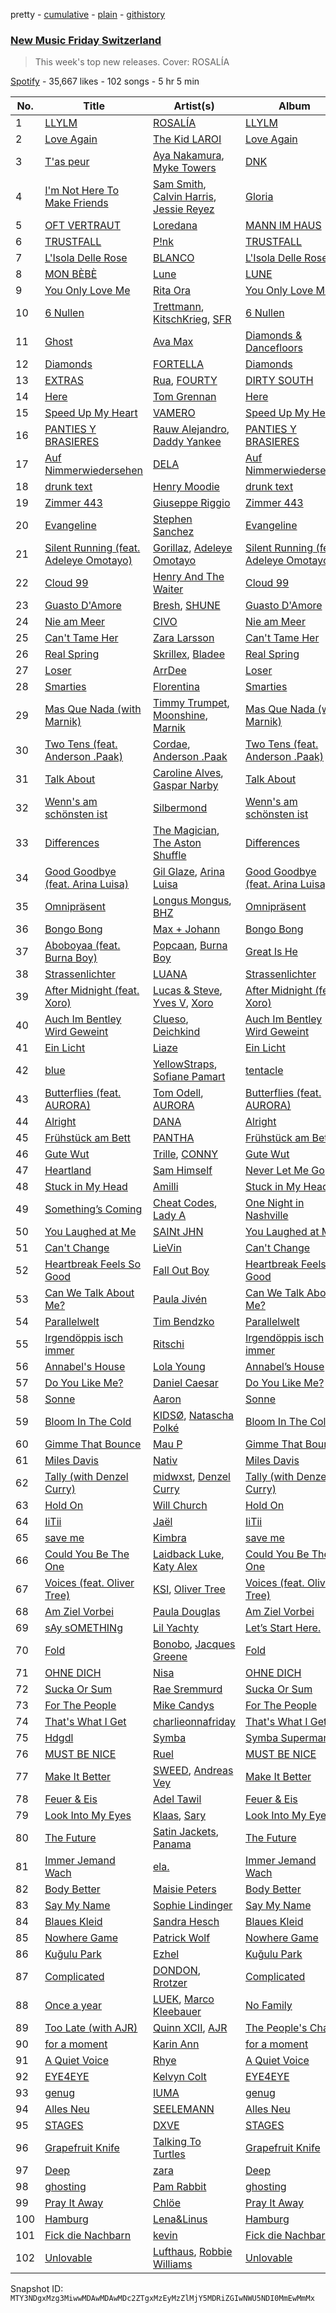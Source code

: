 pretty - [cumulative](/playlists/cumulative/37i9dQZF1DX3crNbt46mRU.md) - [plain](/playlists/plain/37i9dQZF1DX3crNbt46mRU) - [githistory](https://github.githistory.xyz/mackorone/spotify-playlist-archive/blob/main/playlists/plain/37i9dQZF1DX3crNbt46mRU)

### [New Music Friday Switzerland](https://open.spotify.com/playlist/37i9dQZF1DX3crNbt46mRU)

> This week's top new releases\. Cover: ROSALÍA

[Spotify](https://open.spotify.com/user/spotify) - 35,667 likes - 102 songs - 5 hr 5 min

| No. | Title | Artist(s) | Album | Length |
|---|---|---|---|---|
| 1 | [LLYLM](https://open.spotify.com/track/2SiAcexM2p1yX6joESbehd) | [ROSALÍA](https://open.spotify.com/artist/7ltDVBr6mKbRvohxheJ9h1) | [LLYLM](https://open.spotify.com/album/44mKxp7RB6x5O19VWqEXEm) | 2:54 |
| 2 | [Love Again](https://open.spotify.com/track/4sx6NRwL6Ol3V6m9exwGlQ) | [The Kid LAROI](https://open.spotify.com/artist/2tIP7SsRs7vjIcLrU85W8J) | [Love Again](https://open.spotify.com/album/3z53jSP5i9bCPVOu3PARM8) | 2:26 |
| 3 | [T'as peur](https://open.spotify.com/track/35XF6veSvhoPdWy89zaeaj) | [Aya Nakamura](https://open.spotify.com/artist/7IlRNXHjoOCgEAWN5qYksg), [Myke Towers](https://open.spotify.com/artist/7iK8PXO48WeuP03g8YR51W) | [DNK](https://open.spotify.com/album/2sDLGR5LQ1pRmyCOT0alhN) | 3:35 |
| 4 | [I'm Not Here To Make Friends](https://open.spotify.com/track/3i0FkJYlU4MFfYkjFHXXAM) | [Sam Smith](https://open.spotify.com/artist/2wY79sveU1sp5g7SokKOiI), [Calvin Harris](https://open.spotify.com/artist/7CajNmpbOovFoOoasH2HaY), [Jessie Reyez](https://open.spotify.com/artist/3KedxarmBCyFBevnqQHy3P) | [Gloria](https://open.spotify.com/album/3Uq1jNGnD412ZvCb6j2DKV) | 3:49 |
| 5 | [OFT VERTRAUT](https://open.spotify.com/track/2viO8F8cWAkkHqZIE8ouk8) | [Loredana](https://open.spotify.com/artist/2Im8m4STDBosjfmb5hmP80) | [MANN IM HAUS](https://open.spotify.com/album/39cLzKdoghJ200CzrrZRUh) | 2:54 |
| 6 | [TRUSTFALL](https://open.spotify.com/track/4FWbsd91QSvgr1dSWwW51e) | [P!nk](https://open.spotify.com/artist/1KCSPY1glIKqW2TotWuXOR) | [TRUSTFALL](https://open.spotify.com/album/0JlRRM2KKOzLKzgn9etoXt) | 3:57 |
| 7 | [L'Isola Delle Rose](https://open.spotify.com/track/5pFKuNJdKLyMceZuopqVFF) | [BLANCO](https://open.spotify.com/artist/1MRiIeZbc0cRuxOafDUCtH) | [L'Isola Delle Rose](https://open.spotify.com/album/0dedUKXYTEmxuhkF5yZPj3) | 3:07 |
| 8 | [MON BÈBÈ](https://open.spotify.com/track/7Iki6p3Qsh1mAbvccSqbWF) | [Lune](https://open.spotify.com/artist/3pMYJHAY5ErzmJQVWb8VX6) | [LUNE](https://open.spotify.com/album/110in5Qcb8ry1bmvFNA2yl) | 2:23 |
| 9 | [You Only Love Me](https://open.spotify.com/track/5FHPvs8RxWBQXP2Rq9I2B2) | [Rita Ora](https://open.spotify.com/artist/5CCwRZC6euC8Odo6y9X8jr) | [You Only Love Me](https://open.spotify.com/album/5Vqzr0g0cyJES3rIs4IkTq) | 2:28 |
| 10 | [6 Nullen](https://open.spotify.com/track/403jxbXk5n8juoeRs5Ay21) | [Trettmann](https://open.spotify.com/artist/6QzzeKV0VcnT2vJMYDPuL4), [KitschKrieg](https://open.spotify.com/artist/5tHiL8SKSaZGMBUPIiSmX4), [SFR](https://open.spotify.com/artist/53EHeXzGs4HheTCTnwfPEr) | [6 Nullen](https://open.spotify.com/album/3pOm4L3VRx6D0Oau7UU0d2) | 3:20 |
| 11 | [Ghost](https://open.spotify.com/track/7LbhIjYNfCguxjAw43Mkff) | [Ava Max](https://open.spotify.com/artist/4npEfmQ6YuiwW1GpUmaq3F) | [Diamonds & Dancefloors](https://open.spotify.com/album/5NgQit6EhPnx84bxgVVDRQ) | 3:01 |
| 12 | [Diamonds](https://open.spotify.com/track/2qb0FWVqVl2xcTwwHJ3j7G) | [FORTELLA](https://open.spotify.com/artist/1Gv25YA8ciVilOJBBD2Hv9) | [Diamonds](https://open.spotify.com/album/5UGFdPpzUdk8PhniLh4SPw) | 2:26 |
| 13 | [EXTRAS](https://open.spotify.com/track/0TV1kNbLcrIwm6paRKSODm) | [Rua](https://open.spotify.com/artist/6mEktZc9hTEYmOEBgG9fpw), [FOURTY](https://open.spotify.com/artist/1SnSPHBs8l5iAvoWF0aO05) | [DIRTY SOUTH](https://open.spotify.com/album/4fxWfSWop2N2u5HTF4WNJf) | 2:31 |
| 14 | [Here](https://open.spotify.com/track/5yuGEEvvqMHvoLIxEFnaDT) | [Tom Grennan](https://open.spotify.com/artist/5SHxzwjek1Pipl1Yk11UHv) | [Here](https://open.spotify.com/album/4BAFltaVZww9WWkkBROskZ) | 3:15 |
| 15 | [Speed Up My Heart](https://open.spotify.com/track/3keXGEVJT3V2DFBNCuwnV7) | [VAMERO](https://open.spotify.com/artist/74GrV01oFcjJdLHCF9MWhr) | [Speed Up My Heart](https://open.spotify.com/album/7BRL9nZT42ewGeLBwkfuM0) | 2:29 |
| 16 | [PANTIES Y BRASIERES](https://open.spotify.com/track/0fADaWdT3obxk7zvHS18VY) | [Rauw Alejandro](https://open.spotify.com/artist/1mcTU81TzQhprhouKaTkpq), [Daddy Yankee](https://open.spotify.com/artist/4VMYDCV2IEDYJArk749S6m) | [PANTIES Y BRASIERES](https://open.spotify.com/album/5I66RzytH4VwOHZiowdsXf) | 3:17 |
| 17 | [Auf Nimmerwiedersehen](https://open.spotify.com/track/5df7QCgUufv5OfIeiXYtF6) | [DELA](https://open.spotify.com/artist/6o5FwtmyRmdaUqFnfmZ9l8) | [Auf Nimmerwiedersehen](https://open.spotify.com/album/0acoXt2AQYnTNYECnUy5cx) | 2:47 |
| 18 | [drunk text](https://open.spotify.com/track/0KpWiHVmIFDTvai20likX4) | [Henry Moodie](https://open.spotify.com/artist/7hr9W3IjXcm3UlLY7guLk5) | [drunk text](https://open.spotify.com/album/0lcfkucXPJH7zGSHbUXUjZ) | 3:07 |
| 19 | [Zimmer 443](https://open.spotify.com/track/29kdqwQXV2Y5M1dbPiJ58z) | [Giuseppe Riggio](https://open.spotify.com/artist/3WbnIv65k09QEz4FaU1HMW) | [Zimmer 443](https://open.spotify.com/album/1NudrRKFEiznE21q7XxKoS) | 2:37 |
| 20 | [Evangeline](https://open.spotify.com/track/3lGPy4laQ3s4lT1pRXKmFC) | [Stephen Sanchez](https://open.spotify.com/artist/5XKFrudbV4IiuE5WuTPRmT) | [Evangeline](https://open.spotify.com/album/7JfCmXc5Fo8GkFdWjqSexN) | 2:57 |
| 21 | [Silent Running \(feat\. Adeleye Omotayo\)](https://open.spotify.com/track/5t6VBNWXxcwlrxCjU7ytGg) | [Gorillaz](https://open.spotify.com/artist/3AA28KZvwAUcZuOKwyblJQ), [Adeleye Omotayo](https://open.spotify.com/artist/1z2GIqUV62qrl1J5sXalOT) | [Silent Running \(feat\. Adeleye Omotayo\)](https://open.spotify.com/album/5IDEZ1rerrSPTypdQI3od9) | 4:26 |
| 22 | [Cloud 99](https://open.spotify.com/track/5GaM0pBOHSVAUQkiZcd9Oq) | [Henry And The Waiter](https://open.spotify.com/artist/1m4KDTCtGzbN9Q09g7uXwn) | [Cloud 99](https://open.spotify.com/album/6sAvhEx9aSifeitZ5TkD7Z) | 3:22 |
| 23 | [Guasto D'Amore](https://open.spotify.com/track/4CQNELF3U3gyNcI6sLr6yK) | [Bresh](https://open.spotify.com/artist/7FeObngbQ0GY3SojNwKdKn), [SHUNE](https://open.spotify.com/artist/5YV5crRpcdknHgEzystZHr) | [Guasto D'Amore](https://open.spotify.com/album/1CUZTsdUtnhtirsffXGMX7) | 3:20 |
| 24 | [Nie am Meer](https://open.spotify.com/track/4XfPpFn08l5weRQsyEqdMK) | [CIVO](https://open.spotify.com/artist/3pOnFT5MHIqIe9kcFCznZ8) | [Nie am Meer](https://open.spotify.com/album/6ujmeQAptYTzsHzfymj2AF) | 2:32 |
| 25 | [Can't Tame Her](https://open.spotify.com/track/4vOoQh9MhS9pyrbvc8LyMz) | [Zara Larsson](https://open.spotify.com/artist/1Xylc3o4UrD53lo9CvFvVg) | [Can't Tame Her](https://open.spotify.com/album/7ytOBcbbFsYDHojnMP5Gs7) | 3:16 |
| 26 | [Real Spring](https://open.spotify.com/track/4xxOx87AD6mBqU3TsuRfg3) | [Skrillex](https://open.spotify.com/artist/5he5w2lnU9x7JFhnwcekXX), [Bladee](https://open.spotify.com/artist/2xvtxDNInKDV4AvGmjw6d1) | [Real Spring](https://open.spotify.com/album/2ca6O7zmxeX5eqSNZPDdzJ) | 2:09 |
| 27 | [Loser](https://open.spotify.com/track/1NjKGrKFajOZOtwgebtOJu) | [ArrDee](https://open.spotify.com/artist/7m0BsF0t3K9WQFgKoPejfk) | [Loser](https://open.spotify.com/album/6l8JPuOO6OUTFX4umiTyQL) | 2:39 |
| 28 | [Smarties](https://open.spotify.com/track/2e5DbCHlhtk4deIvjrIi2H) | [Florentina](https://open.spotify.com/artist/7adCbfW9aRcBxWhuuSNXTo) | [Smarties](https://open.spotify.com/album/3lZmmldlKLvh1P2zdV4T1s) | 1:59 |
| 29 | [Mas Que Nada \(with Marnik\)](https://open.spotify.com/track/1BNawYa1bUgOfRSSyQQzNe) | [Timmy Trumpet](https://open.spotify.com/artist/0CbeG1224FS58EUx4tPevZ), [Moonshine](https://open.spotify.com/artist/3t66HrWji19Ey3uJE2DSyC), [Marnik](https://open.spotify.com/artist/6S3KljEiIOWoLMUyZrkQUc) | [Mas Que Nada \(with Marnik\)](https://open.spotify.com/album/3gAd6B5avXHX8IrOvXEKDO) | 2:47 |
| 30 | [Two Tens \(feat\. Anderson .Paak\)](https://open.spotify.com/track/6clDsO8HwhHEgJDDp88VdL) | [Cordae](https://open.spotify.com/artist/0huGjMyP507tBCARyzSkrv), [Anderson .Paak](https://open.spotify.com/artist/3jK9MiCrA42lLAdMGUZpwa) | [Two Tens \(feat\. Anderson .Paak\)](https://open.spotify.com/album/32iVvfIYkmugGRxcTlzYjr) | 2:32 |
| 31 | [Talk About](https://open.spotify.com/track/0WsENUnIveciAfMWAm8RLw) | [Caroline Alves](https://open.spotify.com/artist/6H54MC0LiueYOlL3lKLb4r), [Gaspar Narby](https://open.spotify.com/artist/2j4vLZ1ZNKpYCPhk98FR2s) | [Talk About](https://open.spotify.com/album/6L46GfRHYcuqBAWbH7wk8J) | 2:46 |
| 32 | [Wenn's am schönsten ist](https://open.spotify.com/track/7hY4gMXDJ3olRcBKd9Z64h) | [Silbermond](https://open.spotify.com/artist/3GbUWWI1rMwAIPbUVPvnPA) | [Wenn's am schönsten ist](https://open.spotify.com/album/38uiPKRlADBiGr8C6qni6M) | 3:29 |
| 33 | [Differences](https://open.spotify.com/track/5g9Pgt8T9ppNyMtNIGV1pw) | [The Magician](https://open.spotify.com/artist/4WUGQykLBGFfsl0Qjl6TDM), [The Aston Shuffle](https://open.spotify.com/artist/4Jv9I6DAbcjDa8HGFAjv94) | [Differences](https://open.spotify.com/album/0BVelZe3PwM89tt7Fr5KXy) | 2:20 |
| 34 | [Good Goodbye \(feat\. Arina Luisa\)](https://open.spotify.com/track/6OsM43kmt6IwyxyZ1990Bv) | [Gil Glaze](https://open.spotify.com/artist/6pNzdcgIaKQKsYNS5agP4V), [Arina Luisa](https://open.spotify.com/artist/2ifpJqINxr10dL5D4THsCd) | [Good Goodbye \(feat\. Arina Luisa\)](https://open.spotify.com/album/3Zkz5gI9neiB8si7zXxfmN) | 2:26 |
| 35 | [Omnipräsent](https://open.spotify.com/track/77pRfKibVRvGf3u61umAgo) | [Longus Mongus](https://open.spotify.com/artist/0n1kV1G3NQrfuLGJosIGxb), [BHZ](https://open.spotify.com/artist/3mmI5HKArDwgggj4j0aJyC) | [Omnipräsent](https://open.spotify.com/album/4mLZck0eTEsdVyjEx6cmEH) | 2:40 |
| 36 | [Bongo Bong](https://open.spotify.com/track/0buvr23Xkpe54fGb0Xqsc6) | [Max + Johann](https://open.spotify.com/artist/7tUuueEA6DzbvvHmDy79Ow) | [Bongo Bong](https://open.spotify.com/album/4XFLyCczpHejrOtlkB2APk) | 2:40 |
| 37 | [Aboboyaa \(feat\. Burna Boy\)](https://open.spotify.com/track/2KEMHoK7Tz7rlTUalQXMUk) | [Popcaan](https://open.spotify.com/artist/62DmErcU7dqZbJaDqwsqzR), [Burna Boy](https://open.spotify.com/artist/3wcj11K77LjEY1PkEazffa) | [Great Is He](https://open.spotify.com/album/5DVnzAiFpPirUnh3QPv1ZR) | 2:46 |
| 38 | [Strassenlichter](https://open.spotify.com/track/7cTCN89RGvzAWMtx0tko6J) | [LUANA](https://open.spotify.com/artist/1n5afsM6tuJMrJJbkH5xob) | [Strassenlichter](https://open.spotify.com/album/1pRsFERBKpqIEPIU1Shs7R) | 2:06 |
| 39 | [After Midnight \(feat\. Xoro\)](https://open.spotify.com/track/5ANWAzmveemGd3Zqb5FXR1) | [Lucas & Steve](https://open.spotify.com/artist/5wwneIFdawNgQ7GvKK29Z3), [Yves V](https://open.spotify.com/artist/47BEc2RoW53owMyxacXWdV), [Xoro](https://open.spotify.com/artist/6FzKLPWkSD5Ivq2mU98uqf) | [After Midnight \(feat\. Xoro\)](https://open.spotify.com/album/5p7P8z9HOWkmY68oCHfu4I) | 2:23 |
| 40 | [Auch Im Bentley Wird Geweint](https://open.spotify.com/track/3yT2EVsl1w9gmlESu5MBtf) | [Clueso](https://open.spotify.com/artist/0iFq8SzyZaaQ2Fn6CLDxqW), [Deichkind](https://open.spotify.com/artist/49eo9xE4yGzJLWkOndiODs) | [Auch Im Bentley Wird Geweint](https://open.spotify.com/album/4LrYnp2qZOMvhwf7XVGOMT) | 3:15 |
| 41 | [Ein Licht](https://open.spotify.com/track/5LOJiXW8OFns1q7W12RJ10) | [Liaze](https://open.spotify.com/artist/744jIBAAvzMa5eVtUZDxR1) | [Ein Licht](https://open.spotify.com/album/1zwwIvj32BdLf7WkRpyOQq) | 2:40 |
| 42 | [blue](https://open.spotify.com/track/00GOKHaT4oeUbTL3Tj7NFC) | [YellowStraps](https://open.spotify.com/artist/772hWD0N94gYjnVhrqE7lx), [Sofiane Pamart](https://open.spotify.com/artist/4RB2EEsmLhQTOSVQQpDzNg) | [tentacle](https://open.spotify.com/album/35Yi0L3RtxmFULeg1UQCae) | 2:40 |
| 43 | [Butterflies \(feat\. AURORA\)](https://open.spotify.com/track/1dWUBCoztAMZcqec1CAE6z) | [Tom Odell](https://open.spotify.com/artist/2txHhyCwHjUEpJjWrEyqyX), [AURORA](https://open.spotify.com/artist/1WgXqy2Dd70QQOU7Ay074N) | [Butterflies \(feat\. AURORA\)](https://open.spotify.com/album/3399XMtHgSm7F0DClLiSsU) | 2:10 |
| 44 | [Alright](https://open.spotify.com/track/34GXxkoiX3dTC4GSGFY7xL) | [DANA](https://open.spotify.com/artist/3rQLVRDmnGhPhFBp4Q35Rr) | [Alright](https://open.spotify.com/album/5lJ5Ns7bIDv0KWoEJUW5xM) | 3:22 |
| 45 | [Frühstück am Bett](https://open.spotify.com/track/4nbPDsu8jgMtWCj8qnANtX) | [PANTHA](https://open.spotify.com/artist/40TyBBFIw2Nw3psoWIkNI8) | [Frühstück am Bett](https://open.spotify.com/album/4rBnwHH6maKF0WbAi3OTHA) | 2:35 |
| 46 | [Gute Wut](https://open.spotify.com/track/3wytFAqSZ2VzzyEYT1rsVW) | [Trille](https://open.spotify.com/artist/7z7UeKh2Y7m3DLpVs0458h), [CONNY](https://open.spotify.com/artist/4KBi0XchUE2c3JiGON6Okm) | [Gute Wut](https://open.spotify.com/album/2aYNsnZu9hEyStnICEvLl7) | 3:25 |
| 47 | [Heartland](https://open.spotify.com/track/6wnAfckKzkJPOBTbjtN8o6) | [Sam Himself](https://open.spotify.com/artist/6jD03eJOPbjHAaCCYGALLT) | [Never Let Me Go](https://open.spotify.com/album/4DFh6vxJtsXMcbvDvsPqOt) | 3:48 |
| 48 | [Stuck in My Head](https://open.spotify.com/track/1GSOAXoDgZaLuV0bgLQQtG) | [Amilli](https://open.spotify.com/artist/6plodklNvq0eGpBOL4ko0D) | [Stuck in My Head](https://open.spotify.com/album/5jeJQGoMtrCbLk841fVXoC) | 2:38 |
| 49 | [Something’s Coming](https://open.spotify.com/track/4F17nB9GKTSPfocx9D7jHx) | [Cheat Codes](https://open.spotify.com/artist/7DMveApC7UnC2NPfPvlHSU), [Lady A](https://open.spotify.com/artist/32WkQRZEVKSzVAAYqukAEA) | [One Night in Nashville](https://open.spotify.com/album/2xBdaZLyGFkEgyScXSwZep) | 2:53 |
| 50 | [You Laughed at Me](https://open.spotify.com/track/1xsLAkfPLX5FVjU9J0A0Hm) | [SAINt JHN](https://open.spotify.com/artist/0H39MdGGX6dbnnQPt6NQkZ) | [You Laughed at Me](https://open.spotify.com/album/3qs35E9wvd8S4oSWkxhAKd) | 3:10 |
| 51 | [Can't Change](https://open.spotify.com/track/765Pvq41cGG2KbRqUiTkYT) | [LieVin](https://open.spotify.com/artist/4bCEw9lXrhxvEZQHxD8tJU) | [Can't Change](https://open.spotify.com/album/1FcLBizyGNW9PRA2l6Bpxj) | 2:26 |
| 52 | [Heartbreak Feels So Good](https://open.spotify.com/track/0Rw35DKIumkbbMC7XPOn5r) | [Fall Out Boy](https://open.spotify.com/artist/4UXqAaa6dQYAk18Lv7PEgX) | [Heartbreak Feels So Good](https://open.spotify.com/album/5GwtecGz0FCy9onGWtrVRS) | 3:37 |
| 53 | [Can We Talk About Me?](https://open.spotify.com/track/144HD6H46Fkqen2mLoU74O) | [Paula Jivén](https://open.spotify.com/artist/42VDvOzr6eyxscOD2ax83D) | [Can We Talk About Me?](https://open.spotify.com/album/3MG4Q3ipd9raU28ZBxv89f) | 2:44 |
| 54 | [Parallelwelt](https://open.spotify.com/track/79nkM2Tne10KBhtGSYO86P) | [Tim Bendzko](https://open.spotify.com/artist/3xDVmZmDpaF1uuez2N7mKl) | [Parallelwelt](https://open.spotify.com/album/40KH3QlTW32NsWAbXdgV1R) | 2:50 |
| 55 | [Irgendöppis isch immer](https://open.spotify.com/track/5knWudC1GlUZhkgK9kjt3j) | [Ritschi](https://open.spotify.com/artist/2lwhoL7iV7hMYAzKy53U2G) | [Irgendöppis isch immer](https://open.spotify.com/album/5W1plECrfxE2YDH2zQkrAm) | 3:39 |
| 56 | [Annabel's House](https://open.spotify.com/track/135eVQKIKw2AoiwvXZFMNR) | [Lola Young](https://open.spotify.com/artist/67FB4n52MgexGQIG8s0yUH) | [Annabel’s House](https://open.spotify.com/album/1kSmOpr8kRWyD11Wt0zJ9m) | 3:25 |
| 57 | [Do You Like Me?](https://open.spotify.com/track/6q4yusLwjDYEcF6jXHdt7J) | [Daniel Caesar](https://open.spotify.com/artist/20wkVLutqVOYrc0kxFs7rA) | [Do You Like Me?](https://open.spotify.com/album/1Jlpz65a64XDxwAVjufFUG) | 3:47 |
| 58 | [Sonne](https://open.spotify.com/track/4gUq7N7iZCcFMKS2o1d9Ui) | [Aaron](https://open.spotify.com/artist/1Z3Z5OW15EG3qwFaiqmXvQ) | [Sonne](https://open.spotify.com/album/5OMK3jOZfgb5c3uDKIO3Qp) | 2:26 |
| 59 | [Bloom In The Cold](https://open.spotify.com/track/3VH1pgtGlayAWg2s19IDed) | [KIDSØ](https://open.spotify.com/artist/7qJHwvMJBW2Da8kt79uexr), [Natascha Polké](https://open.spotify.com/artist/5FLN3H4PiuUQMmFzGmcQ96) | [Bloom In The Cold](https://open.spotify.com/album/02OyJh302Y5RUnrI1GqeKX) | 4:23 |
| 60 | [Gimme That Bounce](https://open.spotify.com/track/7jURkEKDVEm9sHueqUX0ko) | [Mau P](https://open.spotify.com/artist/0w1sbtZVQoK6GzV4A4OkCv) | [Gimme That Bounce](https://open.spotify.com/album/1aCIYDZTw34CIRq8Vr1VQv) | 3:37 |
| 61 | [Miles Davis](https://open.spotify.com/track/4kHmNw6k0najUqq5n2MFBc) | [Nativ](https://open.spotify.com/artist/7ufLkxlHrq3NRaS1fCHOgq) | [Miles Davis](https://open.spotify.com/album/32WEOb1P86qwb9lXezaTmF) | 2:57 |
| 62 | [Tally \(with Denzel Curry\)](https://open.spotify.com/track/6FGrBYBdIAS2asaP54AnZo) | [midwxst](https://open.spotify.com/artist/7CGSp2GbiOpLPSq61qjxf8), [Denzel Curry](https://open.spotify.com/artist/6fxyWrfmjcbj5d12gXeiNV) | [Tally \(with Denzel Curry\)](https://open.spotify.com/album/4zGtu3hNTfIqxyNOAQwkLq) | 2:27 |
| 63 | [Hold On](https://open.spotify.com/track/6iuy4z3baZVrZu6kOVOM5L) | [Will Church](https://open.spotify.com/artist/3PgE5GvG5WOLQgtrRydfuC) | [Hold On](https://open.spotify.com/album/6aNwSJ10iNe0SOJHPo44Pu) | 2:40 |
| 64 | [IiTii](https://open.spotify.com/track/23M1NWTTl3a5HMrwTwn7lR) | [Jaël](https://open.spotify.com/artist/0z0YozcOIqw3EDJnU2NgOe) | [IiTii](https://open.spotify.com/album/1pMaTqQWtdIc8hVymtt4Ls) | 3:53 |
| 65 | [save me](https://open.spotify.com/track/5vuI9kaVhO9PeFcuZ1EAms) | [Kimbra](https://open.spotify.com/artist/6hk7Yq1DU9QcCCrz9uc0Ti) | [save me](https://open.spotify.com/album/63khUh1Cek87Bp5fq4wJ7O) | 4:27 |
| 66 | [Could You Be The One](https://open.spotify.com/track/3akNbKGTCFPUeB7xEaDQ5j) | [Laidback Luke](https://open.spotify.com/artist/53cQZtWDwDJwVCNZlfJ6Qk), [Katy Alex](https://open.spotify.com/artist/63wpGjuYtKMliedy9FjHMB) | [Could You Be The One](https://open.spotify.com/album/56VRXsZ7MUAz421NkITjmK) | 2:01 |
| 67 | [Voices \(feat\. Oliver Tree\)](https://open.spotify.com/track/2LWJ0zNei0z2WjHHwSNUkx) | [KSI](https://open.spotify.com/artist/1nzgtKYFckznkcVMR3Gg4z), [Oliver Tree](https://open.spotify.com/artist/6TLwD7HPWuiOzvXEa3oCNe) | [Voices \(feat\. Oliver Tree\)](https://open.spotify.com/album/3oFZmnzIemQRpB0JOLzXRe) | 3:08 |
| 68 | [Am Ziel Vorbei](https://open.spotify.com/track/2PiEjDveCFT1dJ3mPCIdf3) | [Paula Douglas](https://open.spotify.com/artist/1k7bThg1ouTydDVc2ZQiHJ) | [Am Ziel Vorbei](https://open.spotify.com/album/4ysnRCS6910UF4G2NxVdbC) | 2:20 |
| 69 | [sAy sOMETHINg](https://open.spotify.com/track/1G7wqLzQQ3tveTYHcO5uVN) | [Lil Yachty](https://open.spotify.com/artist/6icQOAFXDZKsumw3YXyusw) | [Let’s Start Here.](https://open.spotify.com/album/6Per97deaWqrJlKQNX8RGK) | 3:32 |
| 70 | [Fold](https://open.spotify.com/track/3yaAqfGcXeC02j88iaoebG) | [Bonobo](https://open.spotify.com/artist/0cmWgDlu9CwTgxPhf403hb), [Jacques Greene](https://open.spotify.com/artist/0ygIgsjUzKivFgxgjQ9iV9) | [Fold](https://open.spotify.com/album/3xReYX6louXtp8C6Lxf8bx) | 5:35 |
| 71 | [OHNE DICH](https://open.spotify.com/track/4mgkfrXSWUpMWZMWCXMDL3) | [Nisa](https://open.spotify.com/artist/6wYROOAfZ97gNh5TzasS50) | [OHNE DICH](https://open.spotify.com/album/5MIRxk57Kt2n8WQecJtBwH) | 2:42 |
| 72 | [Sucka Or Sum](https://open.spotify.com/track/4vIBtcC2KzJY4Va98bvI8P) | [Rae Sremmurd](https://open.spotify.com/artist/7iZtZyCzp3LItcw1wtPI3D) | [Sucka Or Sum](https://open.spotify.com/album/5gaVPtt0TIRuPeRfQeJ63P) | 3:09 |
| 73 | [For The People](https://open.spotify.com/track/1LvXRLxZ8s2ofB0X5zONou) | [Mike Candys](https://open.spotify.com/artist/24Sxfn1uAoJmuR9N72drt9) | [For The People](https://open.spotify.com/album/6kIgGVhhww5H5SNwg2Dsoo) | 2:17 |
| 74 | [That's What I Get](https://open.spotify.com/track/1JXoYzZXVW7H829mHfiWRm) | [charlieonnafriday](https://open.spotify.com/artist/1hmTCch4tWOJmdqkf8nSRA) | [That's What I Get](https://open.spotify.com/album/2ot1e7ExW9qF6G82rIJc1f) | 2:30 |
| 75 | [Hdgdl](https://open.spotify.com/track/4WuxLGrawdbybD8B5l3erZ) | [Symba](https://open.spotify.com/artist/1VmIfQToGVtxmv2w3QtyVY) | [Symba Supermann](https://open.spotify.com/album/65v78MWYgwvbHRUVMJu91L) | 2:04 |
| 76 | [MUST BE NICE](https://open.spotify.com/track/7FGDL2pk8qcJDAvn4BF3Al) | [Ruel](https://open.spotify.com/artist/5xkAtLTf309LAGZTbvULBn) | [MUST BE NICE](https://open.spotify.com/album/3Pb9pa9lDVmmxdP8nvKP7c) | 2:55 |
| 77 | [Make It Better](https://open.spotify.com/track/4YWO8fAWHQvMTSrvN4vZB2) | [SWEED](https://open.spotify.com/artist/1gM5MrKbRvvQuG1SShfkVG), [Andreas Vey](https://open.spotify.com/artist/2JtnUZejA6jFRZZuqmlJzs) | [Make It Better](https://open.spotify.com/album/6a8d4jes7A40qaGihR2Z2G) | 3:05 |
| 78 | [Feuer & Eis](https://open.spotify.com/track/0oYxCSsr5NgbpP4iwFUZ6e) | [Adel Tawil](https://open.spotify.com/artist/3rZBkgoRHG8M9jQL0QPNMi) | [Feuer & Eis](https://open.spotify.com/album/0lqx46Ox565VX1XAH0Oi08) | 3:06 |
| 79 | [Look Into My Eyes](https://open.spotify.com/track/44n8IiEeBHcZukhfxxfV9L) | [Klaas](https://open.spotify.com/artist/25sJFKMqDENdsTF7zRXoif), [Sary](https://open.spotify.com/artist/64IRUxTrpRi86hkZqJEreW) | [Look Into My Eyes](https://open.spotify.com/album/1sFDhICmXyVfall99PnFbe) | 2:28 |
| 80 | [The Future](https://open.spotify.com/track/6HXdL92qb3doVllJ5yChnd) | [Satin Jackets](https://open.spotify.com/artist/5Gn7NoCZvbVlGgtZMILRcv), [Panama](https://open.spotify.com/artist/3W9UldYu0xJcaOAw2SUTDI) | [The Future](https://open.spotify.com/album/6fx6KRK3aaWihej7lWLO5s) | 3:44 |
| 81 | [Immer Jemand Wach](https://open.spotify.com/track/6jyg9uo35fUkrS9PWtZkHc) | [ela.](https://open.spotify.com/artist/7hCkk48aIsK8myLaEbeXHx) | [Immer Jemand Wach](https://open.spotify.com/album/600GYflg5Gb43OkvQprPLi) | 2:57 |
| 82 | [Body Better](https://open.spotify.com/track/6pn5dBDetgg4rojbzIxH7v) | [Maisie Peters](https://open.spotify.com/artist/2RVvqRBon9NgaGXKfywDSs) | [Body Better](https://open.spotify.com/album/1M3Zej93KusKy0Ty1IBVQI) | 3:09 |
| 83 | [Say My Name](https://open.spotify.com/track/0uc8dunUbcQxjqgPPTsIG8) | [Sophie Lindinger](https://open.spotify.com/artist/3b3qQWQgIMIyHcYSMY4P3g) | [Say My Name](https://open.spotify.com/album/18zOW95fsCYH9a7uk8PQhI) | 3:16 |
| 84 | [Blaues Kleid](https://open.spotify.com/track/6z0POlmbcfoQrDFEnGuOiz) | [Sandra Hesch](https://open.spotify.com/artist/4Kmi9gtWqvt7AJU2m1SNsh) | [Blaues Kleid](https://open.spotify.com/album/1XsIzAV1ikJKewJl9Jrr3c) | 2:47 |
| 85 | [Nowhere Game](https://open.spotify.com/track/3yT6Ho87fAxrvsbys6TGUx) | [Patrick Wolf](https://open.spotify.com/artist/6s92YZUPkTK1HL1WIGrPKE) | [Nowhere Game](https://open.spotify.com/album/3JZkS9acXygfFkIpMhi7o1) | 4:31 |
| 86 | [Kuğulu Park](https://open.spotify.com/track/4BeGu2WQNlpiREpmWGHD8U) | [Ezhel](https://open.spotify.com/artist/6LnJKrtFnTEGdbWQ2riWCL) | [Kuğulu Park](https://open.spotify.com/album/49AzrOfIeUI1fFQsqAiHPt) | 3:31 |
| 87 | [Complicated](https://open.spotify.com/track/00OeYqVhOcqLIV7aQv8vIw) | [DONDON](https://open.spotify.com/artist/7BaSOOhWzKYXrLxYoBvMax), [Rrotzer](https://open.spotify.com/artist/6a3Hepy65IU5aex19pUwjd) | [Complicated](https://open.spotify.com/album/4CvYFfsXFfPpXB3mJo5omr) | 2:27 |
| 88 | [Once a year](https://open.spotify.com/track/6rJDJhdjn8ePVJ3Zz0sJYF) | [LUEK](https://open.spotify.com/artist/7o3guNCV7Pr3rO49mitg0g), [Marco Kleebauer](https://open.spotify.com/artist/6V6PVcKsN7s2GUtZIoK864) | [No Family](https://open.spotify.com/album/45jbf14B2p4udEe5ua8tti) | 2:58 |
| 89 | [Too Late \(with AJR\)](https://open.spotify.com/track/1FNpMhXQtpIfN0BXwEvIWS) | [Quinn XCII](https://open.spotify.com/artist/3ApUX1o6oSz321MMECyIYd), [AJR](https://open.spotify.com/artist/6s22t5Y3prQHyaHWUN1R1C) | [The People's Champ](https://open.spotify.com/album/3plm9depNQ4MWerYdN0vaq) | 2:55 |
| 90 | [for a moment](https://open.spotify.com/track/25n1cahZd5qTdznFxHmgbk) | [Karin Ann](https://open.spotify.com/artist/7t7hXBcoQ0dywVEXB0TOYZ) | [for a moment](https://open.spotify.com/album/2CITQHnHSikMgQTsTzIQFT) | 2:49 |
| 91 | [A Quiet Voice](https://open.spotify.com/track/5bTWrzP0XXArAJTR26FMF3) | [Rhye](https://open.spotify.com/artist/2AcUPzkVWo81vumdzeLLRN) | [A Quiet Voice](https://open.spotify.com/album/6HC0aY6PbUF2zSMMD31xSt) | 4:42 |
| 92 | [EYE4EYE](https://open.spotify.com/track/5NmdwgIWHf4AHQdQlbdyE2) | [Kelvyn Colt](https://open.spotify.com/artist/3VV2TXkXYDYSUvtRRER3Wo) | [EYE4EYE](https://open.spotify.com/album/07ANELZ34WqiRdhSIGKAsN) | 2:18 |
| 93 | [genug](https://open.spotify.com/track/6yYqmnTk6kCYUNNexHzRJ0) | [IUMA](https://open.spotify.com/artist/3sQkqWv3GPcfimQ2bobl2a) | [genug](https://open.spotify.com/album/07dyzBlmJNUTo2lneNuriJ) | 3:42 |
| 94 | [Alles Neu](https://open.spotify.com/track/5ApCnPXL0Jm2GhYgqK8Aj2) | [SEELEMANN](https://open.spotify.com/artist/045asKAyJ8bk2wKJt7j5YE) | [Alles Neu](https://open.spotify.com/album/5MqaOzxxlDYaZWlhuwi00V) | 2:21 |
| 95 | [STAGES](https://open.spotify.com/track/0pJ3FTym3fw9ehjUWE5cu1) | [DXVE](https://open.spotify.com/artist/5WaWH4bt6sGHjuQaFYQAWJ) | [STAGES](https://open.spotify.com/album/7JF4xxTjIk5djcGmqVd02L) | 2:22 |
| 96 | [Grapefruit Knife](https://open.spotify.com/track/1zAdpyhQmhErypU815xXdW) | [Talking To Turtles](https://open.spotify.com/artist/7kiuEsAD7rftviLEgHodRh) | [Grapefruit Knife](https://open.spotify.com/album/5EG4309MIWBEVnXHa7Wwmf) | 2:40 |
| 97 | [Deep](https://open.spotify.com/track/64FUVo53H9BeVcDQzYC12U) | [zara](https://open.spotify.com/artist/3iFa38c2Ig6kXLVx5Yl1YD) | [Deep](https://open.spotify.com/album/035bTv89zj1lEFLElT979D) | 2:26 |
| 98 | [ghosting](https://open.spotify.com/track/4HZ871AMnHNaI4C0XnkCar) | [Pam Rabbit](https://open.spotify.com/artist/60jJZhMQOPHeCvoBosXVWU) | [ghosting](https://open.spotify.com/album/0YH5HG326jgub6RwcyfLgP) | 2:18 |
| 99 | [Pray It Away](https://open.spotify.com/track/06dQ2rcBkq7z3AEZ4jhvc2) | [Chlöe](https://open.spotify.com/artist/1FtBEIWAwvw5ymBen5GICR) | [Pray It Away](https://open.spotify.com/album/2PcSkzIHOrVDhnsmVbfKOC) | 2:36 |
| 100 | [Hamburg](https://open.spotify.com/track/0Vmyu21WT48agiq1Q4yzBs) | [Lena&Linus](https://open.spotify.com/artist/3DX6TJtDUfOov1NKF18IXh) | [Hamburg](https://open.spotify.com/album/5UlsdkEmJDAgFibeZiyexh) | 2:57 |
| 101 | [Fick die Nachbarn](https://open.spotify.com/track/4cxvsOCzuXIiPAnHOASuOF) | [kevin](https://open.spotify.com/artist/3AnRJXttxRO7191Fxwkaxz) | [Fick die Nachbarn](https://open.spotify.com/album/2ukeIvx6lxIqFPRG39aKrR) | 2:51 |
| 102 | [Unlovable](https://open.spotify.com/track/0mPDsawVHviPjbUw67yEbb) | [Lufthaus](https://open.spotify.com/artist/0zlMouo6dENL2tsOY9JssU), [Robbie Williams](https://open.spotify.com/artist/2HcwFjNelS49kFbfvMxQYw) | [Unlovable](https://open.spotify.com/album/6uXqIAEVfndXVq4KPNMiHo) | 4:02 |

Snapshot ID: `MTY3NDgxMzg3MiwwMDAwMDAwMDc2ZTgxMzEyMzZlMjY5MDRiZGIwNWU5NDI0MmEwMmMx`
